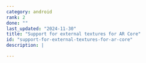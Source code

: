 ```yaml
---
category: android
rank: 2
done: ""
last_updated: "2024-11-30"
title: "Support for external textures for AR Core"
id: "support-for-external-textures-for-ar-core"
description: |

---
```


